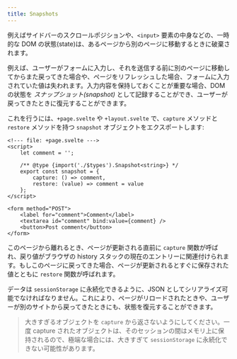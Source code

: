 ```yaml
---
title: Snapshots
---
```


例えばサイドバーのスクロールポジションや、`<input>` 要素の中身などの、一時的な DOM の状態(state)は、あるページから別のページに移動するときに破棄されます。

例えば、ユーザーがフォームに入力し、それを送信する前に別のページに移動してからまた戻ってきた場合や、ページをリフレッシュした場合、フォームに入力されていた値は失われます。入力内容を保持しておくことが重要な場合、DOM の状態を _スナップショット(snapshot)_ として記録することができ、ユーザーが戻ってきたときに復元することができます。

これを行うには、`+page.svelte` や `+layout.svelte` で、`capture` メソッドと `restore` メソッドを持つ `snapshot` オブジェクトをエクスポートします:

```svelte
<!--- file: +page.svelte --->
<script>
	let comment = '';

	/** @type {import('./$types').Snapshot<string>} */
	export const snapshot = {
		capture: () => comment,
		restore: (value) => comment = value
	};
</script>

<form method="POST">
	<label for="comment">Comment</label>
	<textarea id="comment" bind:value={comment} />
	<button>Post comment</button>
</form>
```

このページから離れるとき、ページが更新される直前に `capture` 関数が呼ばれ、戻り値がブラウザの history スタックの現在のエントリーに関連付けられます。もしこのページに戻ってきた場合、ページが更新されるとすぐに保存された値とともに `restore` 関数が呼ばれます。

データは `sessionStorage` に永続化できるように、JSON としてシリアライズ可能でなければなりません。これにより、ページがリロードされたときや、ユーザーが別のサイトから戻ってきたときにも、状態を復元することができます。

> 大きすぎるオブジェクトを `capture` から返さないようにしてください。一度 capture されたオブジェクトは、そのセッションの間はメモリ上に保持されるので、極端な場合には、大きすぎて `sessionStorage` に永続化できない可能性があります。
